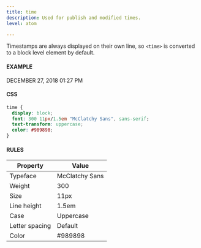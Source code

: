 ```yaml
---
title: time
description: Used for publish and modified times.
level: atom

---
```

Timestamps are always displayed on their own line, so `<time>` is converted to a block level element by default.

#### EXAMPLE
<div class="example">
  <time>DECEMBER 27, 2018 01:27 PM</time>
</div>

#### CSS
```css
time {
  display: block;
  font: 300 11px/1.5em "McClatchy Sans", sans-serif;
  text-transform: uppercase;
  color: #989898;
}
```

#### RULES

Property | Value
--- | ---
Typeface | McClatchy Sans
Weight | 300
Size | 11px
Line height | 1.5em
Case | Uppercase
Letter spacing | Default
Color | #989898